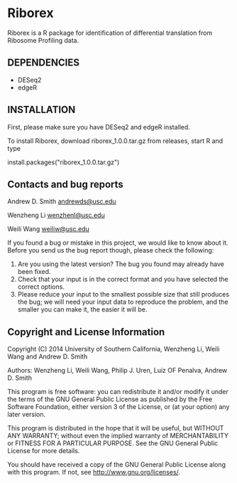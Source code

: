 Riborex
=======

Riborex is a R package for identification of differential translation from Ribosome Profiling data.

DEPENDENCIES
------------
* DESeq2
* edgeR

INSTALLATION
------------
First, please make sure you have DESeq2 and edgeR installed.

To install Riborex, download riborex\_1.0.0.tar.gz from releases, start R and type

  install.packages("riborex\_1.0.0.tar.gz")

Contacts and bug reports
------------------------
Andrew D. Smith
andrewds@usc.edu

Wenzheng Li
wenzhenl@usc.edu

Weili Wang
weiliw@usc.edu

If you found a bug or mistake in this project, we would like to know about it.
Before you send us the bug report though, please check the following:

1. Are you using the latest version? The bug you found may already have been
   fixed.
2. Check that your input is in the correct format and you have selected the
   correct options.
3. Please reduce your input to the smallest possible size that still produces
   the bug; we will need your input data to reproduce the problem, and the
   smaller you can make it, the easier it will be.


Copyright and License Information
---------------------------------
Copyright (C) 2014 University of Southern California, Wenzheng Li, Weili Wang
and Andrew D. Smith

Authors: Wenzheng Li, Weili Wang, Philip J. Uren, Luiz OF Penalva, Andrew D. Smith

This program is free software: you can redistribute it and/or modify it under
the terms of the GNU General Public License as published by the Free Software
Foundation, either version 3 of the License, or (at your option) any later
version.

This program is distributed in the hope that it will be useful, but WITHOUT
ANY WARRANTY; without even the implied warranty of MERCHANTABILITY or FITNESS
FOR A PARTICULAR PURPOSE. See the GNU General Public License for more details.

You should have received a copy of the GNU General Public License along with
this program. If not, see http://www.gnu.org/licenses/.
